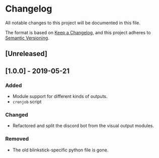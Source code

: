 # Changelog
All notable changes to this project will be documented in this file.

The format is based on [Keep a Changelog](https://keepachangelog.com/en/1.0.0/),
and this project adheres to [Semantic Versioning](https://semver.org/spec/v2.0.0.html).

## [Unreleased]

## [1.0.0] - 2019-05-21
### Added
- Module support for different kinds of outputs.
- `cronjob` script

### Changed
- Refactored and split the discord bot from the visual output modules.

### Removed
- The old blinkstick-specific python file is gone.